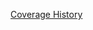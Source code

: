 [Coverage History](https://rawgithub.com/bldr-io/artifacts/local_bldr-io_bldr_2014-03-24_19-05-47/coverage/index.html)
